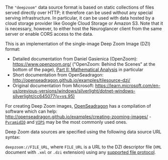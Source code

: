 The `"deepzoom"` data source format is based on static collections of files served directly over
HTTP; it therefore can be used without any special serving infrastructure. In particular, it can be
used with data hosted by a cloud storage provider like Google Cloud Storage or Amazon S3. Note that
it is necessary, however, to either host the Neuroglancer client from the same server or enable CORS
access to the data.

This is an implementation of the single-image Deep Zoom Image (DZI) format:

- Detailed documentation from Daniel Gasienica (OpenZoom): https://www.openzoom.org/ ("OpenZoom: Behind the Scenes" at the bottom of the page), [Part II: Mathematical Analysis](https://www.gasi.ch/blog/inside-deep-zoom-2) in particular
- Short documentation from OpenSeadragon: http://openseadragon.github.io/examples/tilesource-dzi/
- Original documentation from Microsoft: https://learn.microsoft.com/en-us/previous-versions/windows/silverlight/dotnet-windows-silverlight/cc645077(v=vs.95)

For creating Deep Zoom images, [OpenSeadragon](http://openseadragon.github.io/) has a compilation of software which can help: http://openseadragon.github.io/examples/creating-zooming-images/ - [`PyramidIO`](https://github.com/usnistgov/pyramidio) and [`VIPS`](https://libvips.github.io/libvips/) may be the most commonly used ones.

Deep Zoom data sources are specified using the following data source URL syntax:

`deepzoom://FILE_URL`, where `FILE_URL` is a URL to the DZI descriptor file (`XML` document with `.xml` or `.dzi` extension) using any [supported file protocol](../file_protocols.md).
